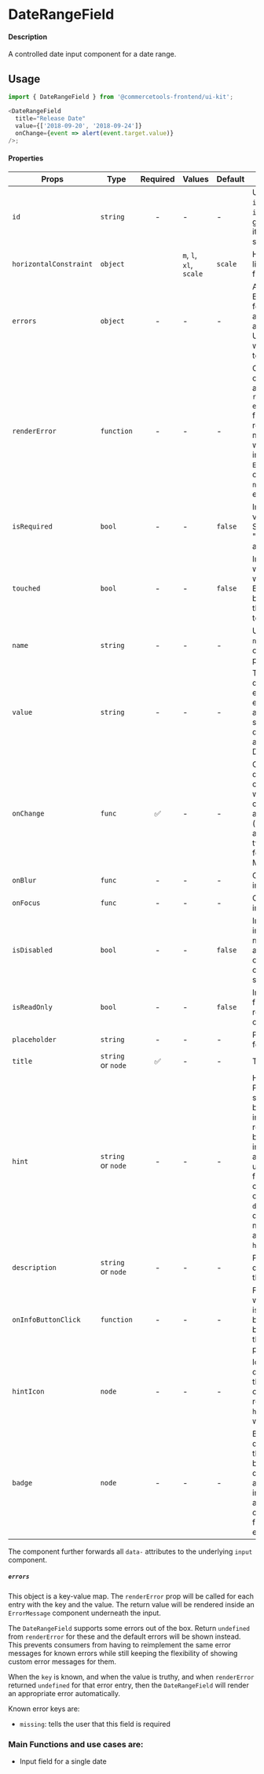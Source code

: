 # DateRangeField

#### Description

A controlled date input component for a date range.

## Usage

```js
import { DateRangeField } from '@commercetools-frontend/ui-kit';

<DateRangeField
  title="Release Date"
  value={['2018-09-20', '2018-09-24']}
  onChange={event => alert(event.target.value)}
/>;
```

#### Properties

| Props                  | Type               | Required | Values                  | Default | Description                                                                                                                                                                                                                                                           |
| ---------------------- | ------------------ | :------: | ----------------------- | ------- | --------------------------------------------------------------------------------------------------------------------------------------------------------------------------------------------------------------------------------------------------------------------- |
| `id`                   | `string`           |    -     | -                       | -       | Used as HTML `id` property. An `id` is auto-generated when it is not specified.                                                                                                                                                                                       |
| `horizontalConstraint` | `object`           |          | `m`, `l`, `xl`, `scale` | `scale` | Horizontal size limit of the input fields.                                                                                                                                                                                                                            |
| `errors`               | `object`           |    -     | -                       | -       | A map of errors. Error messages for known errors are rendered automatically. Unknown errors will be forwarded to `renderError`.                                                                                                                                       |
| `renderError`          | `function`         |    -     | -                       | -       | Called with custom errors, as `renderError(key, error)`. This function can return a message which will be wrapped in an `ErrorMessage`. It can also return `null` to show no error.                                                                                   |
| `isRequired`           | `bool`             |    -     | -                       | `false` | Indicates if the value is required. Shows an the "required asterisk" if so.                                                                                                                                                                                           |
| `touched`              | `bool`             |    -     | -                       | `false` | Indicates whether the field was touched. Errors will only be shown when the field was touched.                                                                                                                                                                        |
| `name`                 | `string`           |    -     | -                       | -       | Used as HTML `name` of the input component. property                                                                                                                                                                                                                  |
| `value`                | `string`           |    -     | -                       | -       | The selected date range, must either be an empty array or an array of two strings holding dates formatted as "YYYY-MM-DD".                                                                                                                                            |
| `onChange`             | `func`             |    ✅    | -                       | -       | Called when the date range changes. Called with an event containing either an empty array (no value) or an array holding two string in this format: "YYYY-MM-DD".                                                                                                     |
| `onBlur`               | `func`             |    -     | -                       | -       | Called when input is blurred                                                                                                                                                                                                                                          |
| `onFocus`              | `func`             |    -     | -                       | -       | Called when input is focused                                                                                                                                                                                                                                          |
| `isDisabled`           | `bool`             |    -     | -                       | `false` | Indicates that the input cannot be modified (e.g not authorised, or changes currently saving).                                                                                                                                                                        |
| `isReadOnly`           | `bool`             |    -     | -                       | `false` | Indicates that the field is displaying read-only content                                                                                                                                                                                                              |
| `placeholder`          | `string`           |    -     | -                       | -       | Placeholder text for the input                                                                                                                                                                                                                                        |
| `title`                | `string` or `node` |    ✅    | -                       | -       | Title of the label                                                                                                                                                                                                                                                    |
| `hint`                 | `string` or `node` |    -     | -                       | -       | Hint for the label. Provides a supplementary but important information regarding the behaviour of the input (e.g warn about uniqueness of a field, when it can only be set once), whereas `description` can describe it in more depth. Can also receive a `hintIcon`. |
| `description`          | `string` or `node` |    -     | -                       | -       | Provides a description for the title.                                                                                                                                                                                                                                 |
| `onInfoButtonClick`    | `function`         |    -     | -                       | -       | Function called when info button is pressed. Info button will only be visible when this prop is passed.                                                                                                                                                               |
| `hintIcon`             | `node`             |    -     | -                       | -       | Icon to be displayed beside the hint text. Will only get rendered when `hint` is passed as well.                                                                                                                                                                      |
| `badge`                | `node`             |    -     | -                       | -       | Badge to be displayed beside the label. Might be used to display additional information about the content of the field (E.g verified email)                                                                                                                           |

The component further forwards all `data-` attributes to the underlying `input` component.

##### `errors`

This object is a key-value map. The `renderError` prop will be called for each entry with the key and the value. The return value will be rendered inside an `ErrorMessage` component underneath the input.

The `DateRangeField` supports some errors out of the box. Return `undefined` from `renderError` for these and the default errors will be shown instead. This prevents consumers from having to reimplement the same error messages for known errors while still keeping the flexibility of showing custom error messages for them.

When the `key` is known, and when the value is truthy, and when `renderError` returned `undefined` for that error entry, then the `DateRangeField` will render an appropriate error automatically.

Known error keys are:

- `missing`: tells the user that this field is required

### Main Functions and use cases are:

- Input field for a single date
